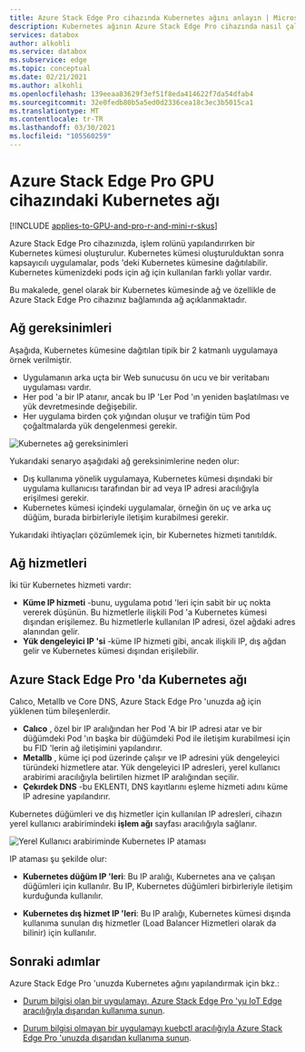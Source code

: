 ```yaml
---
title: Azure Stack Edge Pro cihazında Kubernetes ağını anlayın | Microsoft Docs
description: Kubernetes ağının Azure Stack Edge Pro cihazında nasıl çalıştığını açıklar.
services: databox
author: alkohli
ms.service: databox
ms.subservice: edge
ms.topic: conceptual
ms.date: 02/21/2021
ms.author: alkohli
ms.openlocfilehash: 139eeaa83629f3ef51f8eda414622f7da54dfab4
ms.sourcegitcommit: 32e0fedb80b5a5ed0d2336cea18c3ec3b5015ca1
ms.translationtype: MT
ms.contentlocale: tr-TR
ms.lasthandoff: 03/30/2021
ms.locfileid: "105560259"
---
```

# <a name="kubernetes-networking-in-your-azure-stack-edge-pro-gpu-device"></a>Azure Stack Edge Pro GPU cihazındaki Kubernetes ağı

[!INCLUDE [applies-to-GPU-and-pro-r-and-mini-r-skus](../../includes/azure-stack-edge-applies-to-gpu-pro-r-mini-r-sku.md)]

Azure Stack Edge Pro cihazınızda, işlem rolünü yapılandırırken bir Kubernetes kümesi oluşturulur. Kubernetes kümesi oluşturulduktan sonra kapsayıcılı uygulamalar, pods 'deki Kubernetes kümesine dağıtılabilir. Kubernetes kümenizdeki pods için ağ için kullanılan farklı yollar vardır. 

Bu makalede, genel olarak bir Kubernetes kümesinde ağ ve özellikle de Azure Stack Edge Pro cihazınız bağlamında ağ açıklanmaktadır. 

## <a name="networking-requirements"></a>Ağ gereksinimleri

Aşağıda, Kubernetes kümesine dağıtılan tipik bir 2 katmanlı uygulamaya örnek verilmiştir.

- Uygulamanın arka uçta bir Web sunucusu ön ucu ve bir veritabanı uygulaması vardır. 
- Her pod 'a bir IP atanır, ancak bu IP 'Ler Pod 'ın yeniden başlatılması ve yük devretmesinde değişebilir. 
- Her uygulama birden çok yığından oluşur ve trafiğin tüm Pod çoğaltmalarda yük dengelenmesi gerekir. 

![Kubernetes ağ gereksinimleri](./media/azure-stack-edge-gpu-kubernetes-networking/kubernetes-networking-1.png)

Yukarıdaki senaryo aşağıdaki ağ gereksinimlerine neden olur:

 - Dış kullanıma yönelik uygulamaya, Kubernetes kümesi dışındaki bir uygulama kullanıcısı tarafından bir ad veya IP adresi aracılığıyla erişilmesi gerekir. 
 - Kubernetes kümesi içindeki uygulamalar, örneğin ön uç ve arka uç düğüm, burada birbirleriyle iletişim kurabilmesi gerekir.

Yukarıdaki ihtiyaçları çözümlemek için, bir Kubernetes hizmeti tanıtıldık. 


## <a name="networking-services"></a>Ağ hizmetleri

İki tür Kubernetes hizmeti vardır: 

- **Küme IP hizmeti** -bunu, uygulama potıd 'leri için sabit bir uç nokta vererek düşünün. Bu hizmetlerle ilişkili Pod 'a Kubernetes kümesi dışından erişilemez. Bu hizmetlerle kullanılan IP adresi, özel ağdaki adres alanından gelir. 
- **Yük dengeleyici IP 'si** -küme IP hizmeti gibi, ancak ilişkili IP, dış ağdan gelir ve Kubernetes kümesi dışından erişilebilir.


<!--## Networking example for an app


![Kubernetes networking example](./media/azure-stack-edge-gpu-kubernetes-networking/kubernetes-networking-2.png)

Each of these applications pods has a label associated with it. For example, the web server application pods have a label `app = WS` and the service has a label selector which the same as `app = WS`. Whenever a service of type load balancer or cluster IP is created, there is a control loop that runs in the master and publishes an endpoint corresponding to this service. This service uses a combination of labels and label selectors to discover the pods associated with this service. As a pod gets created, the new endpoint for the pod is added to the endpoint mapping. Whenever a pod is deleted, it gets deleted from the endpoint mapping. Using this endpoint controller, the service has a most up-to-date view of the pods that make up this application.

For discovery of applications within the cluster, Kubernetes cluster has an inbuilt DNS server pod. This is a cluster DNS that resolves service names to cluster IP. Anytime a cluster IP service is created, a DNS record is added to the DNS server that maps the name of the service to the cluster internal IP. That is how the applications within the cluster can discover each other. For load balancing, there is also the `kube-proxy`. This runs on every node and captures the traffic that comes in through the cluster IP and then distributes the traffic across the pods. 

When an application or the end user would first use the IP address associated with the service of type load balancer to discover the service. Then it would use the label select `app = WS` to discover the pods associated with the application. The `kube-proxy` component would then distribute the traffic and ensure that it hits one of the web server application pods. If the web server app wanted to talk to the database app, then it would simply use the name of the service and using the name and the DNS server pod, resolve the name to an IP address. Again using labels and label selector, it would discover the pods associated with the database application. The `kube-proxy` would then distribute the traffic across each of the database app nodes.-->


## <a name="kubernetes-networking-on-azure-stack-edge-pro"></a>Azure Stack Edge Pro 'da Kubernetes ağı

Calıco, Metallb ve Core DNS, Azure Stack Edge Pro 'unuzda ağ için yüklenen tüm bileşenlerdir. 

- **Calıco** , özel bir IP aralığından her Pod 'A bir IP adresi atar ve bir düğümdeki Pod 'ın başka bir düğümdeki Pod ile iletişim kurabilmesi için bu FID 'lerin ağ iletişimini yapılandırır. 
- **Metallb** , küme içi pod üzerinde çalışır ve IP adresini yük dengeleyici türündeki hizmetlere atar. Yük dengeleyici IP adresleri, yerel kullanıcı arabirimi aracılığıyla belirtilen hizmet IP aralığından seçilir. 
- **Çekırdek DNS** -bu EKLENTI, DNS kayıtlarını eşleme hizmeti adını küme IP adresine yapılandırır.

Kubernetes düğümleri ve dış hizmetler için kullanılan IP adresleri, cihazın yerel kullanıcı arabirimindeki **işlem ağı** sayfası aracılığıyla sağlanır.

![Yerel Kullanıcı arabiriminde Kubernetes IP ataması](./media/azure-stack-edge-gpu-kubernetes-networking/kubernetes-ip-assignment-local-ui-1.png)

IP ataması şu şekilde olur:

- **Kubernetes düğüm IP 'leri**: Bu IP aralığı, Kubernetes ana ve çalışan düğümleri için kullanılır. Bu IP, Kubernetes düğümleri birbirleriyle iletişim kurduğunda kullanılır.

- **Kubernetes dış hizmet IP 'leri**: Bu IP aralığı, Kubernetes kümesi dışında kullanıma sunulan dış hizmetler (Load Balancer Hizmetleri olarak da bilinir) için kullanılır.  


## <a name="next-steps"></a>Sonraki adımlar

Azure Stack Edge Pro 'unuzda Kubernetes ağını yapılandırmak için bkz.:

- [Durum bilgisi olan bir uygulamayı, Azure Stack Edge Pro 'yu IoT Edge aracılığıyla dışarıdan kullanıma sunun](azure-stack-edge-gpu-deploy-stateless-application-iot-edge-module.md).

- [Durum bilgisi olmayan bir uygulamayı kuebctl aracılığıyla Azure Stack Edge Pro 'unuzda dışarıdan kullanıma sunun](./azure-stack-edge-gpu-deploy-stateless-application-kubernetes.md).